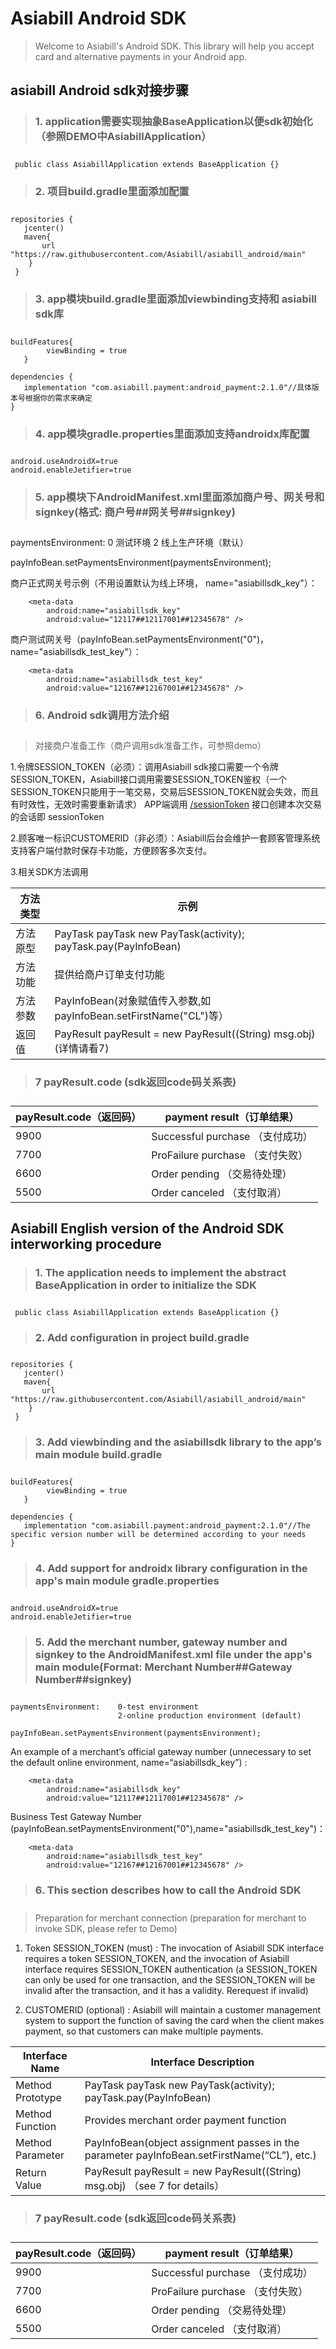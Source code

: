 **<h1>Asiabill Android SDK</h1>**

> Welcome to Asiabill's Android SDK. This library will help you accept card and alternative payments in your Android app.



**<h2>asiabill Android sdk对接步骤</h2>**

> **<h3>1. application需要实现抽象BaseApplication以便sdk初始化（参照DEMO中AsiabillApplication）<h3>**
 
     public class AsiabillApplication extends BaseApplication {}
 
> **<h3> 2. 项目build.gradle里面添加配置<h3>**

 ```
 repositories {
    jcenter()
    maven{
        url "https://raw.githubusercontent.com/Asiabill/asiabill_android/main"
     }
  }
```
 
> **<h3>3. app模块build.gradle里面添加viewbinding支持和 asiabill sdk库<h3>**
 
  
 ```
 buildFeatures{
         viewBinding = true
    }
 ```
 
 ```
 dependencies {
    implementation "com.asiabill.payment:android_payment:2.1.0"//具体版本号根据你的需求来确定
 }
 ```
 
> **<h3>4. app模块gradle.properties里面添加支持androidx库配置<h3>**
 
 ```
 android.useAndroidX=true
 android.enableJetifier=true
 ```

> **<h3>5. app模块下AndroidManifest.xml里面添加商户号、网关号和signkey(格式: 商户号##网关号##signkey)<h3>**
 
 paymentsEnvironment: 0 测试环境  2 线上生产环境（默认）
 
 payInfoBean.setPaymentsEnvironment(paymentsEnvironment);
 
商户正式网关号示例（不用设置默认为线上环境， name="asiabillsdk_key"）：
 
        <meta-data
            android:name="asiabillsdk_key"
            android:value="12117##12117001##12345678" />

 商户测试网关号（payInfoBean.setPaymentsEnvironment("0")， name="asiabillsdk_test_key"）：
 
        <meta-data
            android:name="asiabillsdk_test_key"
            android:value="12167##12167001##12345678" />
 
 
> **<h3>6. Android sdk调用方法介绍<h3>**

> 对接商户准备工作（商户调用sdk准备工作，可参照demo）

1.令牌SESSION_TOKEN（必须）：调用Asiabill sdk接口需要一个令牌SESSION_TOKEN，Asiabill接口调用需要SESSION_TOKEN鉴权（一个SESSION_TOKEN只能用于一笔交易，交易后SESSION_TOKEN就会失效，而且有时效性，无效时需要重新请求）
   APP端调用 [/sessionToken](https://asiabill.gitbook.io/api-explorer/api-reference/jiao-yi/sessiontoken) 接口创建本次交易的会话即 sessionToken

2.顾客唯一标识CUSTOMERID（非必须）：Asiabill后台会维护一套顾客管理系统支持客户端付款时保存卡功能，方便顾客多次支付。 
 
3.相关SDK方法调用

| 方法类型 | 示例| 
| ------ | ------ |
| 方法原型	             |        PayTask payTask new PayTask(activity); payTask.pay(PayInfoBean)       |
| 方法功能	             |        提供给商户订单支付功能                                                  |
| 方法参数	             |        PayInfoBean(对象赋值传入参数,如payInfoBean.setFirstName("CL")等）       |
| 返回值	                |        PayResult payResult = new PayResult((String) msg.obj) (详情请看7)      |

 
 > **<h3>7 payResult.code (sdk返回code码关系表) <h3>**
  
| payResult.code（返回码） | payment result（订单结果） | 
| ------ | ------ |
| 9900            |    Successful purchase  （支付成功）        |
| 7700            |    ProFailure purchase  （支付失败）        |
| 6600            |    Order pending        （交易待处理）      |
| 5500            |    Order canceled       （支付取消）        |

 
**<h2>Asiabill English version of the Android SDK interworking procedure</h2>**
 
 > **<h3>1. The application needs to implement the abstract BaseApplication in order to initialize the SDK<h3>**
 
     public class AsiabillApplication extends BaseApplication {}
 
> **<h3> 2. Add configuration in project build.gradle<h3>**

 ```
 repositories {
    jcenter()
    maven{
        url "https://raw.githubusercontent.com/Asiabill/asiabill_android/main"
     }
  }
```
 
> **<h3>3. Add viewbinding and the asiabillsdk library to the app’s main module build.gradle<h3>**
 
  
 ```
 buildFeatures{
         viewBinding = true
    }
 ```
 
 ```
 dependencies {
    implementation "com.asiabill.payment:android_payment:2.1.0"//The specific version number will be determined according to your needs
 }
 ```
 
> **<h3>4. Add support for androidx library configuration in the app's main module gradle.properties<h3>**
 
 ```
 android.useAndroidX=true
 android.enableJetifier=true
 ```

> **<h3>5. Add the merchant number, gateway number and signkey to the AndroidManifest.xml file under the app's main module(Format: Merchant Number##Gateway Number##signkey)<h3>**
  ```
 paymentsEnvironment:    0-test environment
                          2-online production environment (default)
 
 payInfoBean.setPaymentsEnvironment(paymentsEnvironment);
  ```
 
 An example of a merchant’s official gateway number (unnecessary to set the default online environment, name=“asiabillsdk_key”) :
 
        <meta-data
            android:name="asiabillsdk_key"
            android:value="12117##12117001##12345678" />

 Business Test Gateway Number
(payInfoBean.setPaymentsEnvironment("0"),name="asiabillsdk_test_key")：
 
        <meta-data
            android:name="asiabillsdk_test_key"
            android:value="12167##12167001##12345678" />
 
 
> **<h3>6. This section describes how to call the Android SDK<h3>**

> Preparation for merchant connection (preparation for merchant to invoke SDK, please refer to Demo)

1. Token SESSION_TOKEN (must) : The invocation of Asiabill SDK interface requires a token SESSION_TOKEN, and the invocation of Asiabill interface requires SESSION_TOKEN authentication (a SESSION_TOKEN can only be used for one transaction, and the SESSION_TOKEN will be invalid after the transaction, and it has a validity. Rerequest if invalid)
 
2. CUSTOMERID (optional) : Asiabill will maintain a customer management system to support the function of saving the card when the client makes payment, so that customers can make multiple payments. 
 
| Interface Name | Interface Description| 
| ------ | ------ |
| Method Prototype           |        PayTask payTask new PayTask(activity); payTask.pay(PayInfoBean)     |
| Method Function            |        Provides merchant order payment function                                 |
| Method Parameter           |        PayInfoBean(object assignment passes in the parameter payInfoBean.setFirstName(“CL”), etc.)             |
| Return Value               |        PayResult payResult = new PayResult((String) msg.obj)    （see 7 for details）   |
 
 
 > **<h3>7 payResult.code (sdk返回code码关系表) <h3>**
  
| payResult.code（返回码） | payment result（订单结果） | 
| ------ | ------ |
| 9900            |    Successful purchase  （支付成功）        |
| 7700            |    ProFailure purchase  （支付失败）        |
| 6600            |    Order pending        （交易待处理）      |
| 5500            |    Order canceled       （支付取消）        |
 
 

